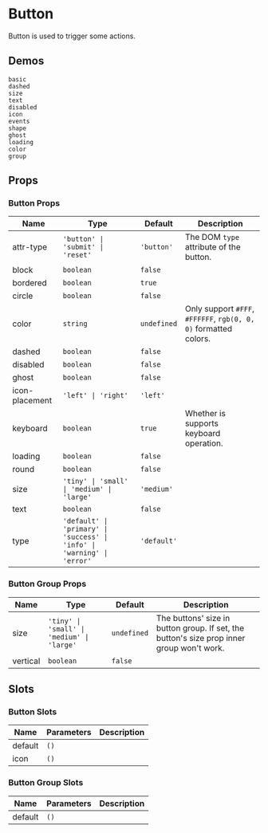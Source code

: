 # Button

Button is used to trigger some actions.

## Demos

```demo
basic
dashed
size
text
disabled
icon
events
shape
ghost
loading
color
group
```

## Props

### Button Props

| Name | Type | Default | Description |
| --- | --- | --- | --- |
| attr-type | `'button' \| 'submit' \| 'reset'` | `'button'` | The DOM `type` attribute of the button. |
| block | `boolean` | `false` |  |
| bordered | `boolean` | `true` |  |
| circle | `boolean` | `false` |  |
| color | `string` | `undefined` | Only support `#FFF`, `#FFFFFF`, `rgb(0, 0, 0)` formatted colors. |
| dashed | `boolean` | `false` |  |
| disabled | `boolean` | `false` |  |
| ghost | `boolean` | `false` |  |
| icon-placement | `'left' \| 'right'` | `'left'` |  |
| keyboard | `boolean` | `true` | Whether is supports keyboard operation. |
| loading | `boolean` | `false` |  |
| round | `boolean` | `false` |  |
| size | `'tiny' \| 'small' \| 'medium' \| 'large'` | `'medium'` |  |
| text | `boolean` | `false` |  |
| type | `'default' \| 'primary' \| 'success' \| 'info' \| 'warning' \| 'error'` | `'default'` |  |

### Button Group Props

| Name | Type | Default | Description |
| --- | --- | --- | --- |
| size | `'tiny' \| 'small' \| 'medium' \| 'large'` | `undefined` | The buttons' size in button group. If set, the button's size prop inner group won't work. |
| vertical | `boolean` | `false` |  |

## Slots

### Button Slots

| Name    | Parameters | Description |
| ------- | ---------- | ----------- |
| default | `()`       |             |
| icon    | `()`       |             |

### Button Group Slots

| Name    | Parameters | Description |
| ------- | ---------- | ----------- |
| default | `()`       |             |
